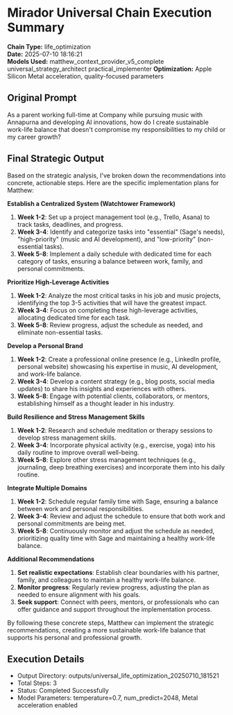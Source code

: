 # Mirador Universal Chain Execution Summary

**Chain Type:** life_optimization  
**Date:** 2025-07-10 18:16:21  
**Models Used:** matthew_context_provider_v5_complete universal_strategy_architect practical_implementer
**Optimization:** Apple Silicon Metal acceleration, quality-focused parameters

## Original Prompt
As a parent working full-time at Company while pursuing music with Annapurna and developing AI innovations, how do I create sustainable work-life balance that doesn't compromise my responsibilities to my child or my career growth?

## Final Strategic Output
Based on the strategic analysis, I've broken down the recommendations into concrete, actionable steps. Here are the specific implementation plans for Matthew:

**Establish a Centralized System (Watchtower Framework)**

1. **Week 1-2**: Set up a project management tool (e.g., Trello, Asana) to track tasks, deadlines, and progress.
2. **Week 3-4**: Identify and categorize tasks into "essential" (Sage's needs), "high-priority" (music and AI development), and "low-priority" (non-essential tasks).
3. **Week 5-8**: Implement a daily schedule with dedicated time for each category of tasks, ensuring a balance between work, family, and personal commitments.

**Prioritize High-Leverage Activities**

1. **Week 1-2**: Analyze the most critical tasks in his job and music projects, identifying the top 3-5 activities that will have the greatest impact.
2. **Week 3-4**: Focus on completing these high-leverage activities, allocating dedicated time for each task.
3. **Week 5-8**: Review progress, adjust the schedule as needed, and eliminate non-essential tasks.

**Develop a Personal Brand**

1. **Week 1-2**: Create a professional online presence (e.g., LinkedIn profile, personal website) showcasing his expertise in music, AI development, and work-life balance.
2. **Week 3-4**: Develop a content strategy (e.g., blog posts, social media updates) to share his insights and experiences with others.
3. **Week 5-8**: Engage with potential clients, collaborators, or mentors, establishing himself as a thought leader in his industry.

**Build Resilience and Stress Management Skills**

1. **Week 1-2**: Research and schedule meditation or therapy sessions to develop stress management skills.
2. **Week 3-4**: Incorporate physical activity (e.g., exercise, yoga) into his daily routine to improve overall well-being.
3. **Week 5-8**: Explore other stress management techniques (e.g., journaling, deep breathing exercises) and incorporate them into his daily routine.

**Integrate Multiple Domains**

1. **Week 1-2**: Schedule regular family time with Sage, ensuring a balance between work and personal responsibilities.
2. **Week 3-4**: Review and adjust the schedule to ensure that both work and personal commitments are being met.
3. **Week 5-8**: Continuously monitor and adjust the schedule as needed, prioritizing quality time with Sage and maintaining a healthy work-life balance.

**Additional Recommendations**

1. **Set realistic expectations**: Establish clear boundaries with his partner, family, and colleagues to maintain a healthy work-life balance.
2. **Monitor progress**: Regularly review progress, adjusting the plan as needed to ensure alignment with his goals.
3. **Seek support**: Connect with peers, mentors, or professionals who can offer guidance and support throughout the implementation process.

By following these concrete steps, Matthew can implement the strategic recommendations, creating a more sustainable work-life balance that supports his personal and professional growth.

## Execution Details
- Output Directory: outputs/universal_life_optimization_20250710_181521
- Total Steps: 3
- Status: Completed Successfully
- Model Parameters: temperature=0.7, num_predict=2048, Metal acceleration enabled
